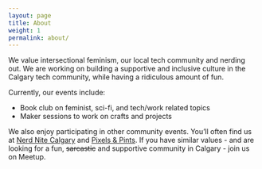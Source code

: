 ```yaml
---
layout: page
title: About
weight: 1
permalink: about/
---
```



We value intersectional feminism, our local tech community and nerding out. We are working on building a supportive and inclusive culture in the Calgary tech community, while having  a ridiculous amount  of fun.

Currently, our events  include:

- Book club on feminist, sci-fi, and tech/work related  topics
- Maker sessions  to  work on crafts and projects

We  also enjoy participating in other community events. You’ll often find us at [Nerd Nite Calgary](http://calgary.nerdnite.com/) and [Pixels & Pints](http://www.meetup.com/pxandpints/). If you have similar values - and are looking for a fun, <del>sarcastic</del> and supportive community in Calgary -  join us on Meetup.